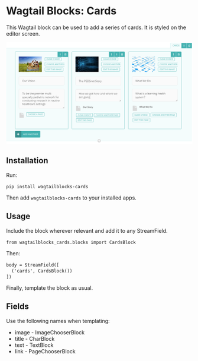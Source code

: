 Wagtail Blocks: Cards
=====================

This Wagtail block can be used to add a series of cards. It is styled on the editor screen.

![Screenshot](screenshot.png)

Installation
------------

Run:

    pip install wagtailblocks-cards

Then add `wagtailblocks-cards` to your installed apps.

Usage
-----

Include the block wherever relevant and add it to any StreamField.

    from wagtailblocks_cards.blocks import CardsBlock

Then:

    body = StreamField([
      ('cards', CardsBlock())
    ])

Finally, template the block as usual.

Fields
------

Use the following names when templating:

* image - ImageChooserBlock
* title - CharBlock
* text - TextBlock
* link - PageChooserBlock
